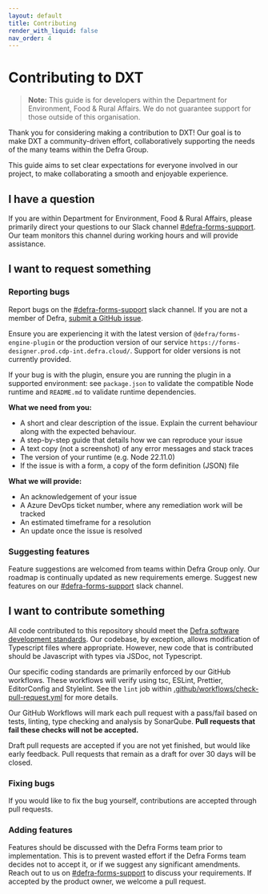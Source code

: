 ```yaml
---
layout: default
title: Contributing
render_with_liquid: false
nav_order: 4
---
```


# Contributing to DXT

> **Note:** This guide is for developers within the Department for Environment, Food & Rural Affairs. We do not guarantee support for those outside of this organisation.

Thank you for considering making a contribution to DXT! Our goal is to make DXT a community-driven effort, collaboratively supporting the needs of the many teams within the Defra Group.

This guide aims to set clear expectations for everyone involved in our project, to make collaborating a smooth and enjoyable experience.

## I have a question

If you are within Department for Environment, Food & Rural Affairs, please primarily direct your questions to our Slack channel [#defra-forms-support](https://defra-digital-team.slack.com). Our team monitors this channel during working hours and will provide assistance.

## I want to request something

### Reporting bugs

Report bugs on the [#defra-forms-support](https://defra-digital-team.slack.com) slack channel. If you are not a member of Defra, [submit a GitHub issue](https://github.com/DEFRA/forms-engine-plugin/issues).

Ensure you are experiencing it with the latest version of `@defra/forms-engine-plugin` or the production version of our service `https://forms-designer.prod.cdp-int.defra.cloud/`. Support for older versions is not currently provided.

If your bug is with the plugin, ensure you are running the plugin in a supported environment: see `package.json` to validate the compatible Node runtime and `README.md` to validate runtime dependencies.

**What we need from you:**

- A short and clear description of the issue. Explain the current behaviour along with the expected behaviour.
- A step-by-step guide that details how we can reproduce your issue
- A text copy (not a screenshot) of any error messages and stack traces
- The version of your runtime (e.g. Node 22.11.0)
- If the issue is with a form, a copy of the form definition (JSON) file

**What we will provide:**

- An acknowledgement of your issue
- A Azure DevOps ticket number, where any remediation work will be tracked
- An estimated timeframe for a resolution
- An update once the issue is resolved

### Suggesting features

Feature suggestions are welcomed from teams within Defra Group only. Our roadmap is continually updated as new requirements emerge. Suggest new features on our [#defra-forms-support](https://defra-digital-team.slack.com) slack channel.

## I want to contribute something

All code contributed to this repository should meet the [Defra software development standards](https://defra.github.io/software-development-standards/). Our codebase, by exception, allows modification of Typescript files where appropriate. However, new code that is contributed should be Javascript with types via JSDoc, not Typescript.

Our specific coding standards are primarily enforced by our GitHub workflows. These workflows will verify using tsc, ESLint, Prettier, EditorConfig and Stylelint. See the `lint` job within [.github/workflows/check-pull-request.yml](https://github.com/DEFRA/forms-engine-plugin/blob/main/.github/workflows/check-pull-request.yml) for more details.

Our GitHub Workflows will mark each pull request with a pass/fail based on tests, linting, type checking and analysis by SonarQube. **Pull requests that fail these checks will not be accepted.**

Draft pull requests are accepted if you are not yet finished, but would like early feedback. Pull requests that remain as a draft for over 30 days will be closed.

### Fixing bugs

If you would like to fix the bug yourself, contributions are accepted through pull requests.

### Adding features

Features should be discussed with the Defra Forms team prior to implementation. This is to prevent wasted effort if the Defra Forms team decides not to accept it, or if we suggest any significant amendments. Reach out to us on [#defra-forms-support](https://defra-digital-team.slack.com) to discuss your requirements. If accepted by the product owner, we welcome a pull request.
